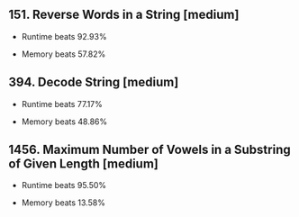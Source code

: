 ## 151. Reverse Words in a String [medium]

* Runtime beats 92.93%

* Memory beats 57.82%

## 394. Decode String [medium]

* Runtime beats 77.17%

* Memory beats 48.86%

## 1456. Maximum Number of Vowels in a Substring of Given Length [medium]

* Runtime beats 95.50%

* Memory beats 13.58%
